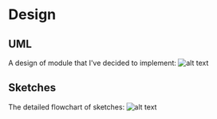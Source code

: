 # Design
## UML
A design of module that I've decided to implement:
![alt text](https://github.com/emmpiiee/ProjectMinorProg/blob/master/doc/PacktagDiagram.png "Logo Title Text 1")

## Sketches 
The detailed flowchart of sketches:
![alt text](https://github.com/emmpiiee/ProjectMinorProg/blob/master/doc/PacktagDiagram.png "Logo Title Text 1")
